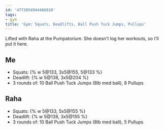 ```yaml
---
id: '4773854944466610'
tags:
- gym
title: 'Gym: Squats, Deadlifts, Ball Push Tuck Jumps, Pullups'
---
```


Lifted with Raha at the Pumpatorium. She doesn't log her workouts, so I'll put it here.

## Me

- Squats: {% w 5@133, 3x5@155, 5@133 %}
- Deadlift: {% w 5@138, 3x5@204 %}
- 3 rounds of: 10 Ball Push Tuck Jumps (8lb med ball), 8 Pullups

## Raha

- Squats: {% w 5@133, 5x5@155 %}
- Deadlift: {% w 5@138, 3x5@155 %}
- 3 rounds of: 10 Ball Push Tuck Jumps (8lb med ball), 5 Pullups
